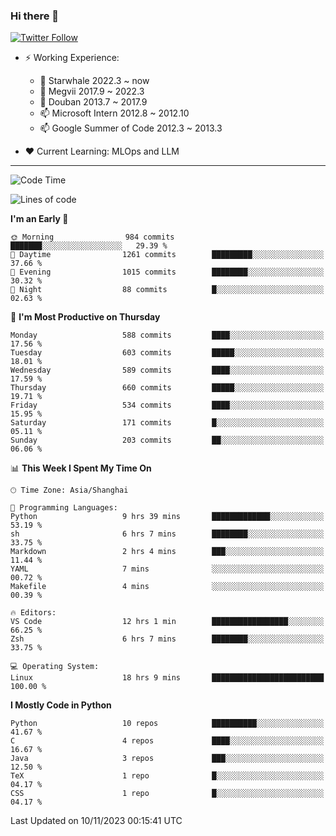 ### Hi there 👋

[![Twitter Follow](https://img.shields.io/twitter/follow/tianweidut?style=social)](https://twitter.com/tianweidut)

- ⚡ Working Experience:
  - 🔭 Starwhale 2022.3 ~ now
  - 🌱 Megvii 2017.9 ~ 2022.3
  - 🌱 Douban 2013.7 ~ 2017.9
  - 📫 Microsoft Intern 2012.8 ~ 2012.10
  - 📫 Google Summer of Code 2012.3 ~ 2013.3

- ❤️ Current Learning: MLOps and LLM

---
<!--START_SECTION:waka-->
![Code Time](http://img.shields.io/badge/Code%20Time-4%2C660%20hrs%2021%20mins-blue)

![Lines of code](https://img.shields.io/badge/From%20Hello%20World%20I%27ve%20Written-1.6%20million%20lines%20of%20code-blue)

**I'm an Early 🐤** 

```text
🌞 Morning                984 commits         ███████░░░░░░░░░░░░░░░░░░   29.39 % 
🌆 Daytime                1261 commits        █████████░░░░░░░░░░░░░░░░   37.66 % 
🌃 Evening                1015 commits        ████████░░░░░░░░░░░░░░░░░   30.32 % 
🌙 Night                  88 commits          █░░░░░░░░░░░░░░░░░░░░░░░░   02.63 % 
```
📅 **I'm Most Productive on Thursday** 

```text
Monday                   588 commits         ████░░░░░░░░░░░░░░░░░░░░░   17.56 % 
Tuesday                  603 commits         █████░░░░░░░░░░░░░░░░░░░░   18.01 % 
Wednesday                589 commits         ████░░░░░░░░░░░░░░░░░░░░░   17.59 % 
Thursday                 660 commits         █████░░░░░░░░░░░░░░░░░░░░   19.71 % 
Friday                   534 commits         ████░░░░░░░░░░░░░░░░░░░░░   15.95 % 
Saturday                 171 commits         █░░░░░░░░░░░░░░░░░░░░░░░░   05.11 % 
Sunday                   203 commits         ██░░░░░░░░░░░░░░░░░░░░░░░   06.06 % 
```


📊 **This Week I Spent My Time On** 

```text
🕑︎ Time Zone: Asia/Shanghai

💬 Programming Languages: 
Python                   9 hrs 39 mins       █████████████░░░░░░░░░░░░   53.19 % 
sh                       6 hrs 7 mins        ████████░░░░░░░░░░░░░░░░░   33.75 % 
Markdown                 2 hrs 4 mins        ███░░░░░░░░░░░░░░░░░░░░░░   11.44 % 
YAML                     7 mins              ░░░░░░░░░░░░░░░░░░░░░░░░░   00.72 % 
Makefile                 4 mins              ░░░░░░░░░░░░░░░░░░░░░░░░░   00.39 % 

🔥 Editors: 
VS Code                  12 hrs 1 min        █████████████████░░░░░░░░   66.25 % 
Zsh                      6 hrs 7 mins        ████████░░░░░░░░░░░░░░░░░   33.75 % 

💻 Operating System: 
Linux                    18 hrs 9 mins       █████████████████████████   100.00 % 
```

**I Mostly Code in Python** 

```text
Python                   10 repos            ██████████░░░░░░░░░░░░░░░   41.67 % 
C                        4 repos             ████░░░░░░░░░░░░░░░░░░░░░   16.67 % 
Java                     3 repos             ███░░░░░░░░░░░░░░░░░░░░░░   12.50 % 
TeX                      1 repo              █░░░░░░░░░░░░░░░░░░░░░░░░   04.17 % 
CSS                      1 repo              █░░░░░░░░░░░░░░░░░░░░░░░░   04.17 % 
```




 Last Updated on 10/11/2023 00:15:41 UTC
<!--END_SECTION:waka-->
